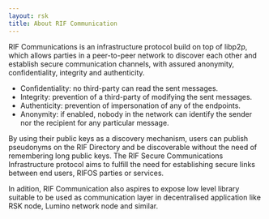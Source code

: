 ```yaml
---
layout: rsk
title: About RIF Communication
---
```


RIF Communications is an infrastructure protocol build on top of libp2p, which allows parties in a peer-to-peer network to discover each other and establish secure communication channels, with assured anonymity, confidentiality, integrity and authenticity.

- Confidentiality: no third-party can read the sent messages.
- Integrity: prevention of a third-party of modifying the sent messages.
- Authenticity:  prevention of impersonation of any of the endpoints.
- Anonymity: if enabled, nobody in the network can identify the sender nor the recipient for any particular message.

By using their public keys as a discovery mechanism, users can publish pseudonyms on the RIF Directory and be discoverable without the need of remembering long public keys. The RIF Secure Communications Infrastructure protocol aims to fulfill the need for establishing secure links between end users, RIFOS parties or services.

In adition, RIF Communication also aspires to expose low level library suitable to be used as communication layer in decentralised application like RSK node, Lumino network node and similar.

